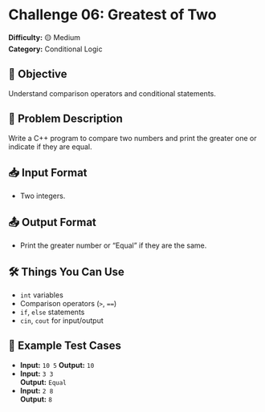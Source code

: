 # Challenge 06: Greatest of Two

**Difficulty:** 🟡 Medium  
**Category:** Conditional Logic

## 🧠 Objective
Understand comparison operators and conditional statements.

## 📝 Problem Description
Write a C++ program to compare two numbers and print the greater one or indicate if they are equal.

## 📥 Input Format
- Two integers.

## 📤 Output Format
- Print the greater number or “Equal” if they are the same.

## 🛠️ Things You Can Use
- `int` variables
- Comparison operators (`>`, `==`)
- `if`, `else` statements
- `cin`, `cout` for input/output

## 🧪 Example Test Cases
- **Input:** `10 5`
  **Output:** `10`
- **Input:** `3 3`  
  **Output:** `Equal`
- **Input:** `2 8`  
  **Output:** `8`